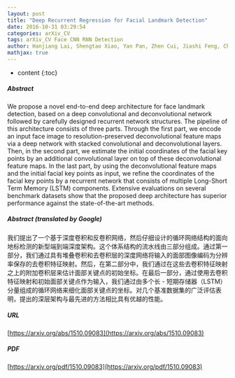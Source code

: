 ```yaml
---
layout: post
title: "Deep Recurrent Regression for Facial Landmark Detection"
date: 2016-10-31 03:29:54
categories: arXiv_CV
tags: arXiv_CV Face CNN RNN Detection
author: Hanjiang Lai, Shengtao Xiao, Yan Pan, Zhen Cui, Jiashi Feng, Chunyan Xu, Jian Yin, Shuicheng Yan
mathjax: true
---
```


* content
{:toc}

##### Abstract
We propose a novel end-to-end deep architecture for face landmark detection, based on a deep convolutional and deconvolutional network followed by carefully designed recurrent network structures. The pipeline of this architecture consists of three parts. Through the first part, we encode an input face image to resolution-preserved deconvolutional feature maps via a deep network with stacked convolutional and deconvolutional layers. Then, in the second part, we estimate the initial coordinates of the facial key points by an additional convolutional layer on top of these deconvolutional feature maps. In the last part, by using the deconvolutional feature maps and the initial facial key points as input, we refine the coordinates of the facial key points by a recurrent network that consists of multiple Long-Short Term Memory (LSTM) components. Extensive evaluations on several benchmark datasets show that the proposed deep architecture has superior performance against the state-of-the-art methods.

##### Abstract (translated by Google)
我们提出了一个基于深度卷积和反卷积网络，然后仔细设计的循环网络结构的面向地标检测的新型端到端深度架构。这个体系结构的流水线由三部分组成。通过第一部分，我们通过具有堆叠卷积和去卷积层的深度网络将输入的面部图像编码为分辨率保存的去卷积特征映射。然后，在第二部分中，我们通过在这些去卷积特征映射之上的附加卷积层来估计面部关键点的初始坐标。在最后一部分，通过使用去卷积特征映射和初始面部关键点作为输入，我们通过由多个长 - 短期存储器（LSTM）分量组成的循环网络来细化面部关键点的坐标。对几个基准数据集的广泛评估表明，提出的深层架构与最先进的方法相比具有优越的性能。

##### URL
[https://arxiv.org/abs/1510.09083](https://arxiv.org/abs/1510.09083)

##### PDF
[https://arxiv.org/pdf/1510.09083](https://arxiv.org/pdf/1510.09083)

